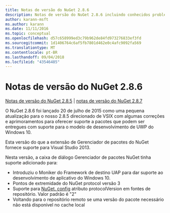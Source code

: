 ```yaml
---
title: Notas de versão do NuGet 2.8.6
description: Notas de versão do NuGet 2.8.6 incluindo conhecidos problemas, correções de bugs, recursos adicionados e DCRs.
author: karann-msft
ms.author: karann
ms.date: 11/11/2016
ms.topic: conceptual
ms.openlocfilehash: d57c658999ed3c79b962de84fd973276833ef3fd
ms.sourcegitcommit: 1d1406764c6af5fb7801d462e0c4afc9092fa569
ms.translationtype: MT
ms.contentlocale: pt-BR
ms.lasthandoff: 09/04/2018
ms.locfileid: "43546485"
---
```

# <a name="nuget-286-release-notes"></a>Notas de versão do NuGet 2.8.6

[Notas de versão do NuGet 2.8.5](../release-notes/nuget-2.8.5.md) | [notas de versão do NuGet 2.8.7](../release-notes/nuget-2.8.7.md)

O NuGet 2.8.6 foi lançado 20 de julho de 2015 como uma pequena atualização para o nosso 2.8.5 direcionado de VSIX com algumas correções e aprimoramentos para oferecer suporte a pacotes que podem ser entregues com suporte para o modelo de desenvolvimento de UWP do Windows 10.

Esta versão do que a extensão de Gerenciador de pacotes do NuGet fornece suporte para Visual Studio 2013.

Nesta versão, a caixa de diálogo Gerenciador de pacotes NuGet tinha suporte adicionado para:

* Introduziu o Moniker do Framework de destino UAP para dar suporte ao desenvolvimento de aplicativo do Windows 10.
* Pontos de extremidade do NuGet protocol versão 3
* Suporte para [NuGet. config](../consume-packages/configuring-nuget-behavior.md) atributo protocolVersion em fontes de repositório. Valor padrão é "2"
* Voltando para o repositório remoto se uma versão do pacote necessário não está disponível no cache local